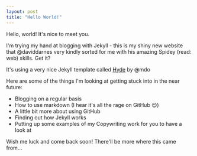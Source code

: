 ```yaml
---
layout: post
title: "Hello World!"
---
```


Hello, world! It's nice to meet you. 

I'm trying my hand at blogging with Jekyll - this is my shiny new website that @daviddarnes very kindly sorted for me with his amazing Spidey (read: web) skills. Get it? 

It's using a very nice Jekyll template called [Hyde](http://hyde.getpoole.com/) by @mdo

Here are some of the things I'm looking at getting stuck into in the near future:

<!--more-->

- Blogging on a regular basis
- How to use markdown (I hear it's all the rage on GitHub :wink:)
- A little bit more about using GitHub
- Finding out how Jekyll works
- Putting up some examples of my Copywriting work for you to have a look at

Wish me luck and come back soon! There'll be more where this came from...
